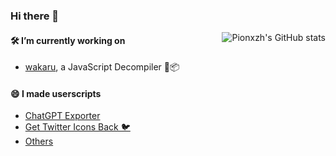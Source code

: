 ### Hi there 👋

<a href="https://github.com/pionxzh">
  <img src="https://github-readme-stats-pionxzh.vercel.app/api?username=pionxzh&show_icons=true" align="right" alt="Pionxzh's GitHub stats" />
</a>

#### 🛠️ I’m currently working on
  -  [wakaru](https://github.com/pionxzh/wakaru), a JavaScript Decompiler 🔪📦

#### 😄 I made userscripts

- [ChatGPT Exporter](https://github.com/pionxzh/chatgpt-exporter)
- [Get Twitter Icons Back 🐦](https://github.com/pionxzh/Get-Twitter-Icons-Back)
- [Others](https://github.com/pionxzh/userscripts)
